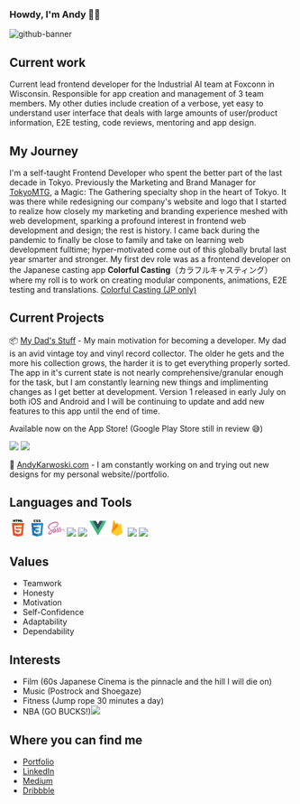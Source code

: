 ### Howdy, I'm Andy 🤙🏻

![github-banner](https://user-images.githubusercontent.com/68723584/126181073-dc0d5bbb-7eca-49f6-8c69-67df559699ea.png)

## Current work

Current lead frontend developer for the Industrial AI team at Foxconn in Wisconsin. Responsible for app creation and management of 3 team members. My other duties include creation of a verbose, yet easy to understand user interface that deals with large amounts of user/product information, E2E testing, code reviews, mentoring and app design.  

## My Journey

I'm a self-taught Frontend Developer who spent the better part of the last decade in Tokyo. Previously the Marketing and Brand Manager for [TokyoMTG](https://tokyomtg.com/), a Magic: The Gathering specialty shop in the heart of Tokyo. It was there while redesigning our company's website and logo that I started to realize how closely my marketing and branding experience meshed with web development, sparking a profound interest in frontend web development and design; the rest is history.
I came back during the pandemic to finally be close to family and take on learning web development fulltime; hyper-motivated come out of this globally brutal last year smarter and stronger. 
My first dev role was as a frontend developer on the Japanese casting app **Colorful Casting**（カラフルキャスティング） where my roll is to work on creating modular components, animations, E2E testing and translations. [Colorful Casting (JP only)](https://casting.love/)

## Current Projects

📦  [My Dad's Stuff](https://github.com/LovelyAndy/MyDadsStuff) - My main motivation for becoming a developer. My dad is an avid vintage toy and vinyl record collector. The older he gets and the more his collection grows, the harder it is to get everything properly sorted. The app in it's current state is not nearly comprehensive/granular enough for the task, but I am constantly learning new things and implimenting changes as I get better at development. 
Version 1 released in early July on both iOS and Android and I will be continuing to update and add new features to this app until the end of time.

Available now on the App Store! (Google Play Store still in review 😅)

<a href="https://apps.apple.com/us/app/my-dads-stuff/id1575920671#?platform=iphone"><img height="30" src="https://user-images.githubusercontent.com/68723584/126643275-d939e92f-c075-4ca3-8008-f906f1e5c470.png"></a>
<a href="https://play.google.com/store/apps/details?id=com.andykarwoski.mydadsstuff"><img height="30" src="https://user-images.githubusercontent.com/68723584/126642995-634c4e76-e8ff-4d9a-b426-0dc683dd3d89.png"></a>

🤠  [AndyKarwoski.com](https://andykarwoski.com/) - I am constantly working on and trying out new designs for my personal website//portfolio.

## Languages and Tools

<code><img height="30" src="https://raw.githubusercontent.com/github/explore/80688e429a7d4ef2fca1e82350fe8e3517d3494d/topics/html/html.png"></code>
<code><img height="30" src="https://raw.githubusercontent.com/github/explore/80688e429a7d4ef2fca1e82350fe8e3517d3494d/topics/css/css.png"></code>
<code><img height="30" src="https://raw.githubusercontent.com/github/explore/80688e429a7d4ef2fca1e82350fe8e3517d3494d/topics/sass/sass.png"></code>
<code><img height="30" src="https://user-images.githubusercontent.com/68723584/126188112-8741af87-0e30-404e-84a1-e6b1a12a721a.png"></code>
<code><img height="30" src="https://upload.wikimedia.org/wikipedia/commons/thumb/4/4c/Typescript_logo_2020.svg/512px-Typescript_logo_2020.svg.png?20210506173343"></code>
<code><img height="30" src="https://raw.githubusercontent.com/github/explore/80688e429a7d4ef2fca1e82350fe8e3517d3494d/topics/vue/vue.png"></code>
<code><img height="30" src="https://raw.githubusercontent.com/github/explore/80688e429a7d4ef2fca1e82350fe8e3517d3494d/topics/firebase/firebase.png"></code>
<code><img height="30" src="https://user-images.githubusercontent.com/68723584/126188258-4803fa05-5f68-427b-b4e7-042ae7ff1874.png"></code>
<code><img height="30" src="https://user-images.githubusercontent.com/68723584/126187385-57ce4c79-2ff3-4842-b5a6-f43073f30fc2.png"></code>

## Values

- Teamwork
- Honesty
- Motivation
- Self-Confidence
- Adaptability
- Dependability

## Interests

- Film (60s Japanese Cinema is the pinnacle and the hill I will die on)
- Music (Postrock and Shoegaze)
- Fitness (Jump rope 30 minutes a day) 
- NBA (GO BUCKS!)<img height="40" src="https://user-images.githubusercontent.com/68723584/126189427-e3dd5c47-6740-4795-8479-013cb7660f8d.png">

## Where you can find me

- [Portfolio](https://andykarwoski.com/)
- [LinkedIn](https://www.linkedin.com/in/andykarwoski/)
- [Medium](https://medium.com/@LovelyAndy)
- [Dribbble](https://dribbble.com/LovelyAndy)
